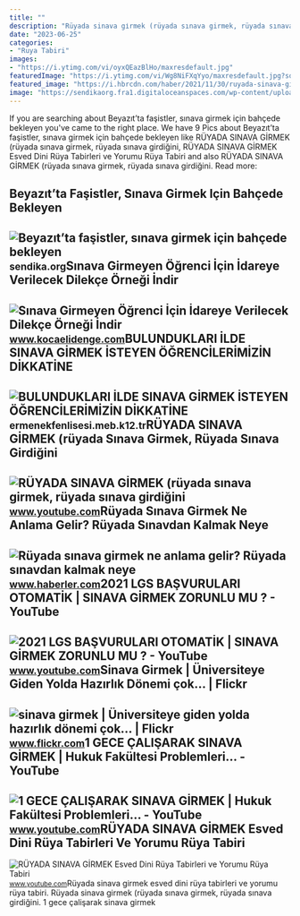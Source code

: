 ```yaml
---
title: ""
description: "Rüyada sinava gi̇rmek (rüyada sınava girmek, rüyada sınava girdiğini"
date: "2023-06-25"
categories:
- "Ruya Tabiri"
images:
- "https://i.ytimg.com/vi/oyxQEazBlHo/maxresdefault.jpg"
featuredImage: "https://i.ytimg.com/vi/Wg8NiFXqYyo/maxresdefault.jpg?sqp=-oaymwEmCIAKENAF8quKqQMa8AEB-AH-CYAC0AWKAgwIABABGGUgWChGMA8=&amp;rs=AOn4CLCBG4lK0YGH3owpQ3a31oPy7m-XxA"
featured_image: "https://i.hbrcdn.com/haber/2021/11/30/ruyada-sinava-girmek-ne-anlama-gelir-ruyada-14566143_7296_amp.jpg"
image: "https://sendikaorg.fra1.digitaloceanspaces.com/wp-content/uploads/2023/01/05163738/beyazitta-fasistler-sinava-girmek-icin-bahcede-bekleyen-universitelilere-saldirdi.jpg"
---
```


If you are searching about Beyazıt’ta faşistler, sınava girmek için bahçede bekleyen you've came to the right place. We have 9 Pics about Beyazıt’ta faşistler, sınava girmek için bahçede bekleyen like RÜYADA SINAVA GİRMEK (rüyada sınava girmek, rüyada sınava girdiğini, RÜYADA SINAVA GİRMEK Esved Dini Rüya Tabirleri ve Yorumu Rüya Tabiri and also RÜYADA SINAVA GİRMEK (rüyada sınava girmek, rüyada sınava girdiğini. Read more:

Beyazıt’ta Faşistler, Sınava Girmek Için Bahçede Bekleyen
---------------------------------------------------------

 ![Beyazıt’ta faşistler, sınava girmek için bahçede bekleyen](https://sendikaorg.fra1.digitaloceanspaces.com/wp-content/uploads/2023/01/05163738/beyazitta-fasistler-sinava-girmek-icin-bahcede-bekleyen-universitelilere-saldirdi.jpg) <small>sendika.org</small>Sınava Girmeyen Öğrenci İçin İdareye Verilecek Dilekçe Örneği İndir
-------------------------------------------------------------------

 ![Sınava Girmeyen Öğrenci İçin İdareye Verilecek Dilekçe Örneği İndir](https://static.daktilo.com/sites/830/uploads/2021/05/14/olives.jpg) <small>www.kocaelidenge.com</small>BULUNDUKLARI İLDE SINAVA GİRMEK İSTEYEN ÖĞRENCİLERİMİZİN DİKKATİNE
------------------------------------------------------------------

 ![BULUNDUKLARI İLDE SINAVA GİRMEK İSTEYEN ÖĞRENCİLERİMİZİN DİKKATİNE](http://ermenekfenlisesi.meb.k12.tr/meb_iys_dosyalar/70/03/974082/resimler/2020_09/k_01122900_duyuru.jpg) <small>ermenekfenlisesi.meb.k12.tr</small>RÜYADA SINAVA GİRMEK (rüyada Sınava Girmek, Rüyada Sınava Girdiğini
-------------------------------------------------------------------

 ![RÜYADA SINAVA GİRMEK (rüyada sınava girmek, rüyada sınava girdiğini](https://i.ytimg.com/vi/Wg8NiFXqYyo/maxresdefault.jpg?sqp=-oaymwEmCIAKENAF8quKqQMa8AEB-AH-CYAC0AWKAgwIABABGGUgWChGMA8=&rs=AOn4CLCBG4lK0YGH3owpQ3a31oPy7m-XxA) <small>www.youtube.com</small>Rüyada Sınava Girmek Ne Anlama Gelir? Rüyada Sınavdan Kalmak Neye
-----------------------------------------------------------------

 ![Rüyada sınava girmek ne anlama gelir? Rüyada sınavdan kalmak neye](https://i.hbrcdn.com/haber/2021/11/30/ruyada-sinava-girmek-ne-anlama-gelir-ruyada-14566143_7296_amp.jpg) <small>www.haberler.com</small>2021 LGS BAŞVURULARI OTOMATİK | SINAVA GİRMEK ZORUNLU MU ? - YouTube
--------------------------------------------------------------------

 ![2021 LGS BAŞVURULARI OTOMATİK | SINAVA GİRMEK ZORUNLU MU ? - YouTube](https://i.ytimg.com/vi/oyxQEazBlHo/maxresdefault.jpg) <small>www.youtube.com</small>Sinava Girmek | Üniversiteye Giden Yolda Hazırlık Dönemi çok… | Flickr
----------------------------------------------------------------------

 ![sinava girmek | Üniversiteye giden yolda hazırlık dönemi çok… | Flickr](https://live.staticflickr.com/8451/7955248046_62268db177.jpg) <small>www.flickr.com</small>1 GECE ÇALIŞARAK SINAVA GİRMEK | Hukuk Fakültesi Problemleri... - YouTube
-------------------------------------------------------------------------

 ![1 GECE ÇALIŞARAK SINAVA GİRMEK | Hukuk Fakültesi Problemleri... - YouTube](https://i.ytimg.com/vi/lK2P1JfUPHA/maxresdefault.jpg) <small>www.youtube.com</small>RÜYADA SINAVA GİRMEK Esved Dini Rüya Tabirleri Ve Yorumu Rüya Tabiri
--------------------------------------------------------------------

 ![RÜYADA SINAVA GİRMEK Esved Dini Rüya Tabirleri ve Yorumu Rüya Tabiri](https://i.ytimg.com/vi/WKcEb5iJTRo/maxresdefault.jpg) <small>www.youtube.com</small>Rüyada sinava gi̇rmek esved dini rüya tabirleri ve yorumu rüya tabiri. Rüyada sinava gi̇rmek (rüyada sınava girmek, rüyada sınava girdiğini. 1 gece çalişarak sinava gi̇rmek
